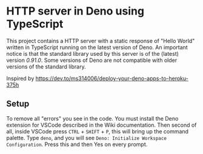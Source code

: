 # HTTP server in Deno using TypeScript
This project contains a HTTP server with a static response of "Hello World" written in TypeScript running on the latest version of Deno.
An important notice is that the standard library used by this server is of the (latest) version *0.91.0*. Some versions of Deno are not compatible with older versions of the standard library.

Inspired by https://dev.to/ms314006/deploy-your-deno-apps-to-heroku-375h

## Setup

To remove all "errors" you see in the code.
You must install the Deno extension for VSCode described in the Wiki documentation.
Then second of all, inside VSCode press `CTRL` + `SHIFT` + `P`, this will bring up the command palette.
Type `deno`, and you will see `Deno: Initialize Workspace Configuration`. Press this and then Yes on every prompt.
